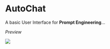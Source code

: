 # AutoChat
A basic User Interface for **Prompt Engineering**...

*Preview*

![](https://github.com/projectfinalaudio/Prompt-UI/blob/master/previews/auto_chat_preview.PNG?raw=true)

